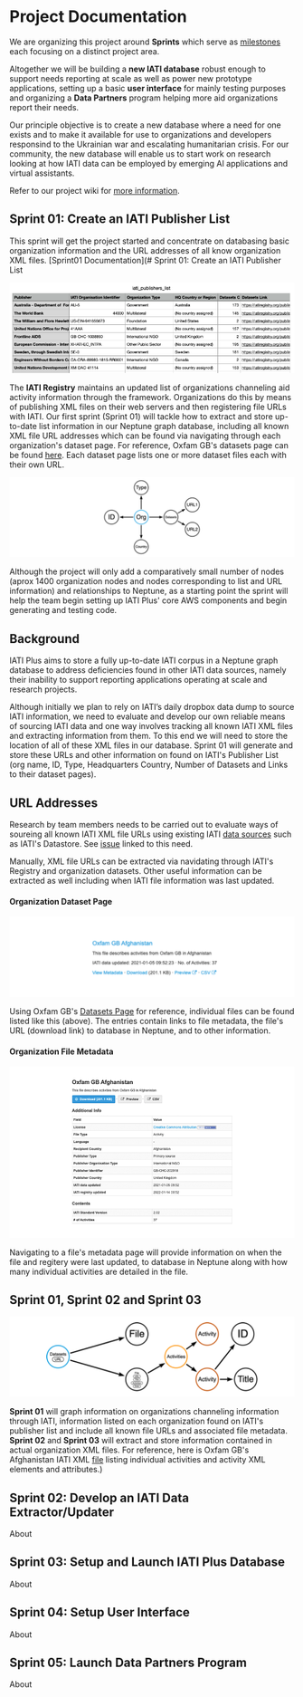 # Project Documentation

We are organizing this project around **Sprints** which serve as [milestones](https://github.com/Humanitarian-AI/IATIPlus/milestones) each focusing on a distinct project area.

Altogether we will be building a **new IATI database** robust enough to support needs reporting at scale as well as power new prototype applications, setting up a basic **user interface** for mainly testing purposes and organizing a **Data Partners** program helping more aid organizations report their needs.

Our principle objective is to create a new database where a need for one exists and to make it available for use to organizations and developers responsind to the Ukrainian war and escalating humanitarian crisis. For our community, the new database will enable us to start work on research looking at how IATI data can be employed by emerging AI applications and virtual assistants.

Refer to our project wiki for [more information](https://github.com/Humanitarian-AI/IATIPlus/wiki/IATI-Plus-Project).

## Sprint 01: Create an IATI Publisher List

This sprint will get the project started and concentrate on databasing basic organization information and the URL addresses of all know organization XML files. [Sprint01 Documentation](# Sprint 01: Create an IATI Publisher List

![IATI Pulishers List](https://github.com/Humanitarian-AI/IATIPlus/blob/main/Media/Publishers_List.png)

The **IATI Registry** maintains an updated list of organizations channeling aid activity information through the framework. Organizations do this by means of publishing XML files on their web servers and then registering file URLs with IATI. Our first sprint (Sprint 01) will tackle how to extract and store up-to-date list information in our Neptune graph database, including all known XML file URL addresses which can be found via navigating through each organization's dataset page. For reference, Oxfam GB's datasets page can be found [here](https://iatiregistry.org/publisher/oxfamgb). Each dataset page lists one or more dataset files each with their own URL.

![Org and URL nodes](https://github.com/Humanitarian-AI/IATIPlus/blob/main/Media/Org_URLs.png)

Although the project will only add a comparatively small number of nodes (aprox 1400 organization nodes and nodes corresponding to list and URL information) and relationships to Neptune, as a starting point the sprint will help the team begin setting up IATI Plus' core AWS components and begin generating and testing code.

## Background

IATI Plus aims to store a fully up-to-date IATI corpus in a Neptune graph database to address deficiencies found in other IATI data sources, namely their inability to support reporting applications operating at scale and research projects.

Although initially we plan to rely on IATI’s daily dropbox data dump to source IATI information, we need to evaluate and develop our own reliable means of sourcing IATI data and one way involves tracking all known IATI XML files and extracting information from them. To this end we will need to store the location of all of these XML files in our database. Sprint 01 will generate and store these URLs and other information on found on IATI's Publisher List (org name, ID, Type, Headquarters Country, Number of Datasets and Links to their dataset pages).

## URL Addresses

Research by team members needs to be carried out to evaluate ways of soureing all known IATI XML file URLs using existing IATI [data sources](https://iatistandard.org/en/iati-tools-and-resources/) such as IATI's Datastore. See [issue]() linked to this need.

Manually, XML file URLs can be extracted via navidating through IATI's Registry and organization datasets. Other useful information can be extracted as well including when IATI file information was last updated.

#### Organization Dataset Page

![Org File](https://github.com/Humanitarian-AI/IATIPlus/blob/main/Media/Org_File.png)

Using Oxfam GB's [Datasets Page](https://www.iatiregistry.org/publisher/oxfamgb) for reference, individual files can be found listed like this (above). The entries contain links to file metadata, the file's URL (download link) to database in Neptune, and to other information.

#### Organization File Metadata

![Org Metadata](https://github.com/Humanitarian-AI/IATIPlus/blob/main/Media/Org_Metadata.png)

Navigating to a file's metadata page will provide information on when the file and regitery were last updated, to database in Neptune along with how many individual activities are detailed in the file.

## Sprint 01, Sprint 02 and Sprint 03

![Datasets Graph](https://github.com/Humanitarian-AI/IATIPlus/blob/main/Media/File_Data.png)

**Sprint 01** will graph information on organizations channeling information through IATI, information listed on each organization found on IATI's publisher list and include all known file URLs and associated file metadata. **Sprint 02** and **Sprint 03** will extract and store information contained in actual organization XML files. For reference, here is Oxfam GB's Afghanistan IATI XML [file](http://iati.oxfam.org.uk/xml/oxfamgb-af.xml) listing individual activities and activity XML elements and attributes.)

## Sprint 02: Develop an IATI Data Extractor/Updater

About

## Sprint 03: Setup and Launch IATI Plus Database

About

## Sprint 04: Setup User Interface

About

## Sprint 05: Launch Data Partners Program

About
